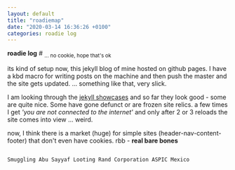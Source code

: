 ```yaml
---
layout: default
title: "roadiemap"
date: "2020-03-14 16:36:26 +0100"
categories: roadie log
---
```

<strong>roadie log</strong> \# <sub> ... no cookie, hope that's ok </sub>

its kind of setup now, this jekyll blog of mine hosted on github pages. I have a kbd macro for writing posts on the machine and then push the master and the site gets updated. ... something like that, very slick.

I am looking through the [jekyll showcases](https://jekyllrb.com/showcase/) and so far they look good - some are quite nice. Some have gone defunct or are frozen site relics. a few times I get  _'you are not connected to the internet'_ and only after 2 or 3 reloads the site comes into view ... weird.

now, I think there is a market (huge) for simple sites (header-nav-content-footer) that don't even have cookies. rbb - <strong>real bare bones</strong>



<code>
Smuggling Abu Sayyaf Looting Rand Corporation ASPIC Mexico
</code>
